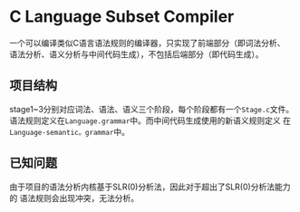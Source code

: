 # C Language Subset Compiler

一个可以编译类似C语言语法规则的编译器，只实现了前端部分（即词法分析、
语法分析、语义分析与中间代码生成），不包括后端部分（即代码生成）。

## 项目结构

stage1~3分别对应词法、语法、语义三个阶段，每个阶段都有一个`Stage.c`文件。
语法规则定义在`Language.grammar`中。而中间代码生成使用的新语义规则定义
在`Language-semantic。grammar`中。

## 已知问题

由于项目的语法分析内核基于SLR(0)分析法，因此对于超出了SLR(0)分析法能力的
语法规则会出现冲突，无法分析。
